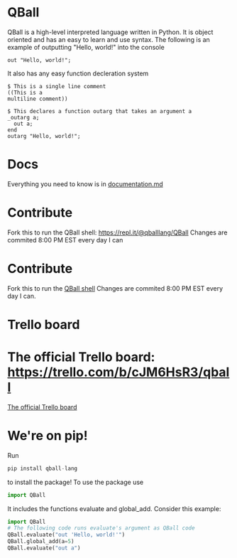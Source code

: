 # QBall
QBall is a high-level interpreted language written in Python. It is object oriented and has an easy to learn and use syntax. The following is an example of outputting "Hello, world!" into the console
```
out "Hello, world!";
```
It also has any easy function decleration system
```
$ This is a single line comment
((This is a
multiline comment))

$ This declares a function outarg that takes an argument a
_outarg a;
  out a;
end
outarg "Hello, world!";
```
# Docs
Everything you need to know is in [documentation.md](documentation.md)

# Contribute
Fork this to run the QBall shell: https://repl.it/@qballlang/QBall
Changes are commited 8:00 PM EST every day I can

# Contribute
Fork this to run the [QBall shell](https://repl.it/@qballlang/QBall)
Changes are commited 8:00 PM EST every day I can.

# Trello board
The official Trello board: https://trello.com/b/cJM6HsR3/qball
=======
[The official Trello board](https://trello.com/b/cJM6HsR3/qball)

# We're on pip!
Run 
```py
pip install qball-lang
```
to install the package! To use the package use
```py
import QBall
```
It includes the functions evaluate and global_add. Consider this example:
```py
import QBall
# The following code runs evaluate's argument as QBall code
QBall.evaluate("out 'Hello, world!'")
QBall.global_add(a=5)
QBall.evaluate("out a")
```
